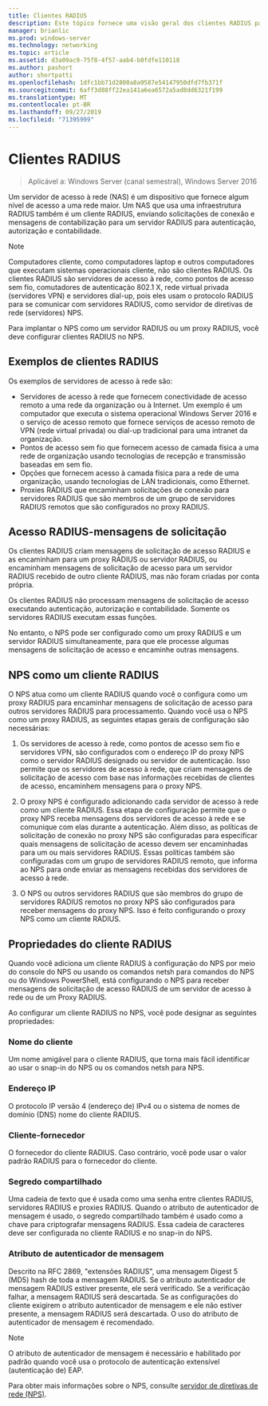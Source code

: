 ```yaml
---
title: Clientes RADIUS
description: Este tópico fornece uma visão geral dos clientes RADIUS para o servidor de políticas de rede no Windows Server 2016.
manager: brianlic
ms.prod: windows-server
ms.technology: networking
ms.topic: article
ms.assetid: d3a09ac9-75f8-4f57-aab4-b0fdfe110118
ms.author: pashort
author: shortpatti
ms.openlocfilehash: 1dfc1bb71d2800a8a9587e54147950dfd7fb371f
ms.sourcegitcommit: 6aff3d88ff22ea141a6ea6572a5ad8dd6321f199
ms.translationtype: MT
ms.contentlocale: pt-BR
ms.lasthandoff: 09/27/2019
ms.locfileid: "71395999"
---
```

# <a name="radius-clients"></a>Clientes RADIUS

>Aplicável a: Windows Server (canal semestral), Windows Server 2016

Um servidor de acesso à rede \(NAS\) é um dispositivo que fornece algum nível de acesso a uma rede maior. Um NAS que usa uma infraestrutura RADIUS também é um cliente RADIUS, enviando solicitações de conexão e mensagens de contabilização para um servidor RADIUS para autenticação, autorização e contabilidade.

>[!NOTE]
>Computadores cliente, como computadores laptop e outros computadores que executam sistemas operacionais cliente, não são clientes RADIUS. Os clientes RADIUS são servidores de acesso à rede, como pontos de acesso sem fio, comutadores de autenticação 802.1 X, rede virtual privada \(servidores VPN\) e servidores dial-up, pois eles usam o protocolo RADIUS para se comunicar com servidores RADIUS, como servidor de diretivas de rede \(servidores\) NPS.

Para implantar o NPS como um servidor RADIUS ou um proxy RADIUS, você deve configurar clientes RADIUS no NPS.

## <a name="radius-client-examples"></a>Exemplos de clientes RADIUS

Os exemplos de servidores de acesso à rede são:

- Servidores de acesso à rede que fornecem conectividade de acesso remoto a uma rede da organização ou à Internet. Um exemplo é um computador que executa o sistema operacional Windows Server 2016 e o serviço de acesso remoto que fornece serviços de acesso remoto de VPN (rede virtual privada) ou dial-up tradicional para uma intranet da organização.
- Pontos de acesso sem fio que fornecem acesso de camada física a uma rede de organização usando tecnologias de recepção e transmissão baseadas em sem fio.
- Opções que fornecem acesso à camada física para a rede de uma organização, usando tecnologias de LAN tradicionais, como Ethernet.
- Proxies RADIUS que encaminham solicitações de conexão para servidores RADIUS que são membros de um grupo de servidores RADIUS remotos que são configurados no proxy RADIUS.

## <a name="radius-access-request-messages"></a>Acesso RADIUS-mensagens de solicitação

Os clientes RADIUS criam mensagens de solicitação de acesso RADIUS e as encaminham para um proxy RADIUS ou servidor RADIUS, ou encaminham mensagens de solicitação de acesso para um servidor RADIUS recebido de outro cliente RADIUS, mas não foram criadas por conta própria.

Os clientes RADIUS não processam mensagens de solicitação de acesso executando autenticação, autorização e contabilidade. Somente os servidores RADIUS executam essas funções.

No entanto, o NPS pode ser configurado como um proxy RADIUS e um servidor RADIUS simultaneamente, para que ele processe algumas mensagens de solicitação de acesso e encaminhe outras mensagens.

## <a name="nps-as-a-radius-client"></a>NPS como um cliente RADIUS

O NPS atua como um cliente RADIUS quando você o configura como um proxy RADIUS para encaminhar mensagens de solicitação de acesso para outros servidores RADIUS para processamento. Quando você usa o NPS como um proxy RADIUS, as seguintes etapas gerais de configuração são necessárias:

1. Os servidores de acesso à rede, como pontos de acesso sem fio e servidores VPN, são configurados com o endereço IP do proxy NPS como o servidor RADIUS designado ou servidor de autenticação. Isso permite que os servidores de acesso à rede, que criam mensagens de solicitação de acesso com base nas informações recebidas de clientes de acesso, encaminhem mensagens para o proxy NPS.

2. O proxy NPS é configurado adicionando cada servidor de acesso à rede como um cliente RADIUS. Essa etapa de configuração permite que o proxy NPS receba mensagens dos servidores de acesso à rede e se comunique com elas durante a autenticação. Além disso, as políticas de solicitação de conexão no proxy NPS são configuradas para especificar quais mensagens de solicitação de acesso devem ser encaminhadas para um ou mais servidores RADIUS. Essas políticas também são configuradas com um grupo de servidores RADIUS remoto, que informa ao NPS para onde enviar as mensagens recebidas dos servidores de acesso à rede.

3. O NPS ou outros servidores RADIUS que são membros do grupo de servidores RADIUS remotos no proxy NPS são configurados para receber mensagens do proxy NPS. Isso é feito configurando o proxy NPS como um cliente RADIUS.

## <a name="radius-client-properties"></a>Propriedades do cliente RADIUS

Quando você adiciona um cliente RADIUS à configuração do NPS por meio do console do NPS ou usando os comandos netsh para comandos do NPS ou do Windows PowerShell, está configurando o NPS para receber mensagens de solicitação de acesso RADIUS de um servidor de acesso à rede ou de um Proxy RADIUS.

Ao configurar um cliente RADIUS no NPS, você pode designar as seguintes propriedades:

### <a name="client-name"></a>Nome do cliente

 Um nome amigável para o cliente RADIUS, que torna mais fácil identificar ao usar o snap-in do NPS ou os comandos netsh para NPS.

### <a name="ip-address"></a>Endereço IP

O protocolo IP versão 4 \(endereço de\) IPv4 ou o sistema de nomes de domínio \(DNS\) nome do cliente RADIUS.

### <a name="client-vendor"></a>Cliente-fornecedor

O fornecedor do cliente RADIUS. Caso contrário, você pode usar o valor padrão RADIUS para o fornecedor do cliente.

### <a name="shared-secret"></a>Segredo compartilhado

Uma cadeia de texto que é usada como uma senha entre clientes RADIUS, servidores RADIUS e proxies RADIUS. Quando o atributo de autenticador de mensagem é usado, o segredo compartilhado também é usado como a chave para criptografar mensagens RADIUS. Essa cadeia de caracteres deve ser configurada no cliente RADIUS e no snap-in do NPS.

### <a name="message-authenticator-attribute"></a>Atributo de autenticador de mensagem

Descrito na RFC 2869, "extensões RADIUS", uma mensagem Digest 5 \(MD5\) hash de toda a mensagem RADIUS. Se o atributo autenticador de mensagem RADIUS estiver presente, ele será verificado. Se a verificação falhar, a mensagem RADIUS será descartada. Se as configurações do cliente exigirem o atributo autenticador de mensagem e ele não estiver presente, a mensagem RADIUS será descartada. O uso do atributo de autenticador de mensagem é recomendado.

>[!NOTE]
>O atributo de autenticador de mensagem é necessário e habilitado por padrão quando você usa o protocolo de autenticação extensível \(autenticação de\) EAP. 

Para obter mais informações sobre o NPS, consulte [servidor de diretivas de rede (NPS)](nps-top.md).


